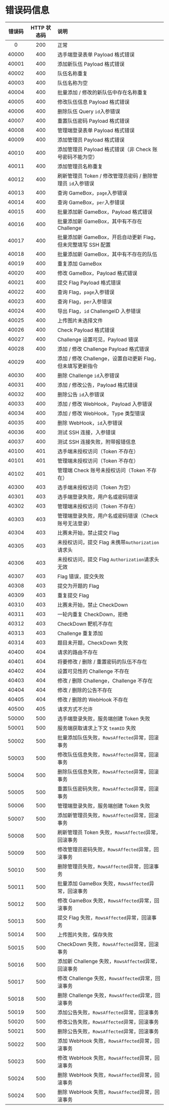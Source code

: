 # 错误码信息
| 错误码 | HTTP 状态码 |   说明  |
|:-----:|:----------:|:---------------------------------------------------|
| 0     | 200        | 正常
| 40000 | 400        | 选手端登录表单 Payload 格式错误
| 40001 | 400        | 添加新队伍 Payload 格式错误
| 40002 | 400        | 队伍名称重复
| 40003 | 400        | 队伍名称为空
| 40004 | 400        | 批量添加 / 修改的新队伍中存在名称重复
| 40005 | 400        | 修改队伍信息 Payload 格式错误
| 40006 | 400        | 删除队伍 Query `id`入参错误
| 40007 | 400        | 重置队伍密码 Payload 格式错误
| 40008 | 400        | 管理端登录表单 Payload 格式错误
| 40009 | 400        | 添加管理员 Payload 格式错误
| 40010 | 400        | 添加管理员 Payload 格式错误（非 Check 账号密码不能为空）
| 40011 | 400        | 添加管理员名称重复
| 40012 | 400        | 刷新管理员 Token / 修改管理员密码 / 删除管理员 `id`入参错误
| 40013 | 400        | 查询 GameBox，`page`入参错误
| 40014 | 400        | 查询 GameBox，`per`入参错误
| 40015 | 400        | 批量添加新 GameBox，Payload 格式错误
| 40016 | 400        | 批量添加新 GameBox，其中有不存在 Challenge
| 40017 | 400        | 批量添加新 GameBox，开启自动更新 Flag，但未完整填写 SSH 配置
| 40018 | 400        | 批量添加新 GameBox，其中有不存在的队伍
| 40019 | 400        | 重复添加 GameBox
| 40020 | 400        | 修改 GameBox，Payload 格式错误
| 40021 | 400        | 提交 Flag Payload 格式错误
| 40022 | 400        | 查询 Flag，`page`入参错误
| 40023 | 400        | 查询 Flag，`per`入参错误
| 40024 | 400        | 导出 Flag，`id` ChallengeID 入参错误
| 40025 | 400        | 上传图片未选择文件
| 40026 | 400        | Check Payload 格式错误
| 40027 | 400        | Challenge 设置可见，Payload 错误
| 40028 | 400        | 添加 / 修改 Challenge Payload 格式错误
| 40029 | 400        | 添加 / 修改 Challenge，设置自动更新 Flag，但未填写更新指令
| 40030 | 400        | 删除 Challenge `id`入参错误
| 40031 | 400        | 添加 / 修改公告，Payload 格式错误
| 40032 | 400        | 删除公告 `id`入参错误
| 40033 | 400        | 添加 / 修改 WebHook，Payload 入参错误
| 40034 | 400        | 添加 / 修改 WebHook，Type 类型错误
| 40035 | 400        | 删除 WebHook，`id`入参错误
| 40036 | 400        | 测试 SSH 连接，入参错误
| 40037 | 400        | 测试 SSH 连接失败，附带报错信息
| 40100 | 401        | 选手端未授权访问（Token 不存在）
| 40101 | 401        | 管理端未授权访问（Token 不存在）
| 40102 | 401        | 管理端 Check 账号未授权访问（Token 不存在）
| 40300 | 403        | 选手端未授权访问（Token 为空）
| 40301 | 403        | 选手端登录失败，用户名或密码错误
| 40302 | 403        | 管理端未授权访问（Token 不存在）
| 40303 | 403        | 管理端登录失败，用户名或密码错误（Check 账号无法登录）
| 40304 | 403        | 比赛未开始，禁止提交 Flag
| 40305 | 403        | 未授权访问，提交 Flag 未携带`Authorization`请求头
| 40306 | 403        | 未授权访问，提交 Flag `Authorization`请求头无效
| 40307 | 403        | Flag 错误，提交失败
| 40308 | 403        | 提交为开题的 Flag
| 40309 | 403        | 重复提交 Flag
| 40310 | 403        | 比赛未开始，禁止 CheckDown
| 40311 | 403        | 一轮内重复 CheckDown，拒绝
| 40312 | 403        | CheckDown 靶机不存在
| 40313 | 403        | Challenge 重复添加
| 40314 | 403        | 题目未开题，CheckDown 失败
| 40400 | 404        | 请求的路由不存在
| 40401 | 404        | 将要修改 / 删除 / 重置密码的队伍不存在
| 40402 | 404        | 设置可见性的 Challenge 不存在
| 40403 | 404        | 修改 / 删除 Challenge，Challenge 不存在
| 40404 | 404        | 修改 / 删除的公告不存在
| 40405 | 404        | 修改 / 删除的 WebHook 不存在
| 40500 | 405        | 请求方式不允许
| 50000 | 500        | 选手端登录失败，服务端创建 Token 失败
| 50001 | 500        | 服务端获取请求上下文 `teamID` 失败
| 50002 | 500        | 批量添加队伍失败，`RowsAffected`异常，回滚事务
| 50003 | 500        | 修改队伍信息失败，`RowsAffected`异常，回滚事务
| 50004 | 500        | 删除队伍信息失败，`RowsAffected`异常，回滚事务
| 50005 | 500        | 重置队伍密码失败，`RowsAffected`异常，回滚事务
| 50006 | 500        | 管理端登录失败，服务端创建 Token 失败
| 50007 | 500        | 添加新管理员失败，`RowsAffected`异常，回滚事务
| 50008 | 500        | 刷新管理员 Token 失败，`RowsAffected`异常，回滚事务
| 50009 | 500        | 修改管理员密码失败，`RowsAffected`异常，回滚事务
| 50010 | 500        | 删除管理员失败，`RowsAffected`异常，回滚事务
| 50011 | 500        | 批量添加 GameBox 失败，`RowsAffected`异常，回滚事务
| 50012 | 500        | 修改 GameBox 失败，`RowsAffected`异常，回滚事务
| 50013 | 500        | 提交 Flag 失败，`RowsAffected`异常，回滚事务
| 50014 | 500        | 上传图片失败，保存失败
| 50015 | 500        | CheckDown 失败，`RowsAffected`异常，回滚事务
| 50016 | 500        | 添加新 Challenge 失败，`RowsAffected`异常，回滚事务
| 50017 | 500        | 修改 Challenge 失败，`RowsAffected`异常，回滚事务
| 50018 | 500        | 删除 Challenge 失败，`RowsAffected`异常，回滚事务
| 50019 | 500        | 添加公告失败，`RowsAffected`异常，回滚事务
| 50020 | 500        | 修改公告失败，`RowsAffected`异常，回滚事务
| 50021 | 500        | 删除公告失败，`RowsAffected`异常，回滚事务
| 50022 | 500        | 添加 WebHook 失败，`RowsAffected`异常，回滚事务
| 50023 | 500        | 修改 WebHook 失败，`RowsAffected`异常，回滚事务
| 50024 | 500        | 删除 WebHook 失败，`RowsAffected`异常，回滚事务
| 50024 | 500        | 删除 WebHook 失败，`RowsAffected`异常，回滚事务